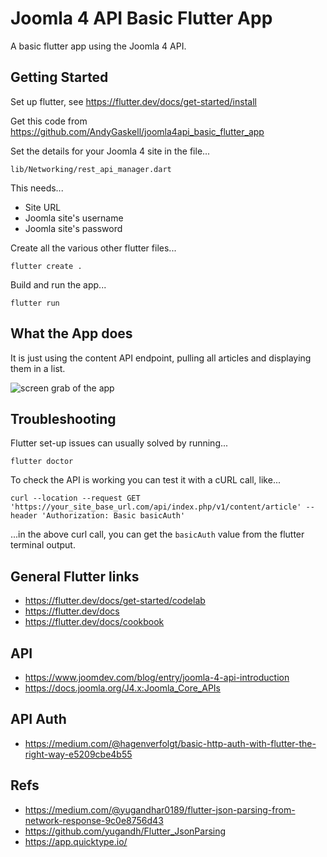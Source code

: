 # Joomla 4 API Basic Flutter App

A basic flutter app using the Joomla 4 API.



## Getting Started

Set up flutter, see https://flutter.dev/docs/get-started/install

Get this code from https://github.com/AndyGaskell/joomla4api_basic_flutter_app

Set the details for your Joomla 4 site in the file...

```lib/Networking/rest_api_manager.dart```

This needs...
* Site URL
* Joomla site's username
* Joomla site's password


Create all the various other flutter files...

```flutter create .```

Build and run the app...

```flutter run```



## What the App does

It is just using the content API endpoint, pulling all articles and displaying them in a list.

![screen grab of the app](joomla4api_basic_flutter_app_small.png)



## Troubleshooting

Flutter set-up issues can usually solved by running...

```flutter doctor```

To check the API is working you can test it with a cURL call, like...

```curl --location --request GET 'https://your_site_base_url.com/api/index.php/v1/content/article' --header 'Authorization: Basic basicAuth'```

...in the above curl call, you can get the ```basicAuth``` value from the flutter terminal output.



## General Flutter links

* https://flutter.dev/docs/get-started/codelab
* https://flutter.dev/docs
* https://flutter.dev/docs/cookbook



## API

* https://www.joomdev.com/blog/entry/joomla-4-api-introduction
* https://docs.joomla.org/J4.x:Joomla_Core_APIs



## API Auth

* https://medium.com/@hagenverfolgt/basic-http-auth-with-flutter-the-right-way-e5209cbe4b55



## Refs

* https://medium.com/@yugandhar0189/flutter-json-parsing-from-network-response-9c0e8756d43
* https://github.com/yugandh/Flutter_JsonParsing
* https://app.quicktype.io/
